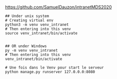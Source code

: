 https://github.com/SamuelDauzon/intranetMDS2020

````shell
## Under unix system
# Creating virtual env
python3 -m venv venv_intranet
# Then entering into this venv
source venv_intranet/bin/activate


## OR under Windows
py -m venv venv_intranet
# Then entering into this venv
venv_intranet/bin/activate

# Une fois dans le Venv pour start le serveur 
python manage.py runserver 127.0.0.0:8080

````
